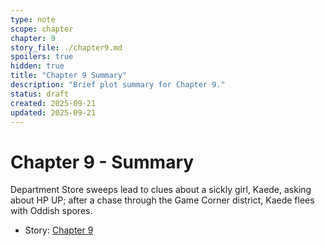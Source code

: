```yaml
---
type: note
scope: chapter
chapter: 9
story_file: ./chapter9.md
spoilers: true
hidden: true
title: "Chapter 9 Summary"
description: "Brief plot summary for Chapter 9."
status: draft
created: 2025-09-21
updated: 2025-09-21
---
```


# Chapter 9 - Summary

Department Store sweeps lead to clues about a sickly girl, Kaede, asking about HP UP; after a chase through the Game Corner district, Kaede flees with Oddish spores.

- Story: [Chapter 9](./chapter9.md)


